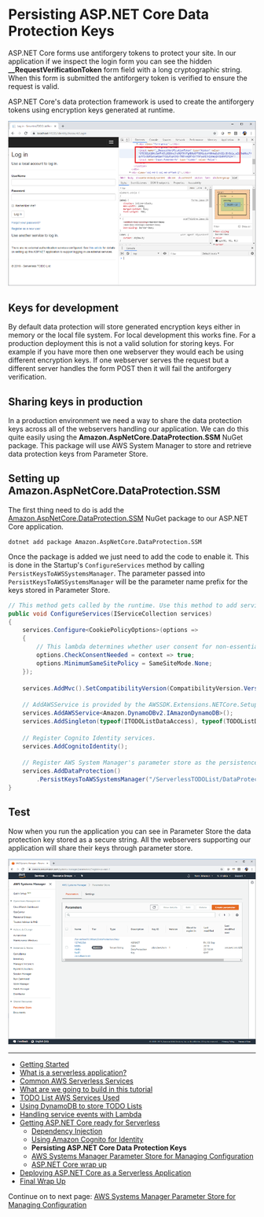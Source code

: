 # Persisting ASP.NET Core Data Protection Keys

ASP.NET Core forms use antiforgery tokens to protect your site. In our application if we inspect the login form you can see the hidden **__RequestVerificationToken** form field
with a long cryptographic string. When this form is submitted the antiforgery token is verified to ensure the request is valid.

ASP.NET Core's data protection framework is used to create the antiforgery tokens using encryption keys generated at runtime.

![Antiforgery Token](./images/AntiForgeryToken.png)

## Keys for development

By default data protection will store generated encryption keys either in memory or the local file system. For local development this works fine.
For a production deployment this is not a valid solution for storing keys. For example if you have more then one webserver they would each be using different encryption keys. If one webserver serves 
the request but a different server handles the form POST then it will fail the antiforgery verification. 

## Sharing keys in production

In a production environment we need a way to share the data protection keys across all of the webservers handling our application. We can do this quite easily using
the **Amazon.AspNetCore.DataProtection.SSM** NuGet package. This package will use AWS System Manager to store and retrieve data protection keys from Parameter Store.


## Setting up Amazon.AspNetCore.DataProtection.SSM

The first thing need to do is add the [Amazon.AspNetCore.DataProtection.SSM](https://www.nuget.org/packages/Amazon.AspNetCore.DataProtection.SSM/) NuGet package to our ASP.NET Core application.

```
dotnet add package Amazon.AspNetCore.DataProtection.SSM
```

Once the package is added we just need to add the code to enable it. This is done in the Startup's `ConfigureServices` method by calling `PersistKeysToAWSSystemsManager`.
The parameter passed into `PersistKeysToAWSSystemsManager` will be the parameter name prefix for the keys stored in Parameter Store.

```csharp
// This method gets called by the runtime. Use this method to add services to the container.
public void ConfigureServices(IServiceCollection services)
{
    services.Configure<CookiePolicyOptions>(options =>
    {
        // This lambda determines whether user consent for non-essential cookies is needed for a given request.
        options.CheckConsentNeeded = context => true;
        options.MinimumSameSitePolicy = SameSiteMode.None;
    });

    services.AddMvc().SetCompatibilityVersion(CompatibilityVersion.Version_2_1);

    // AddAWSService is provided by the AWSSDK.Extensions.NETCore.Setup NuGet package.
    services.AddAWSService<Amazon.DynamoDBv2.IAmazonDynamoDB>();
    services.AddSingleton(typeof(ITODOListDataAccess), typeof(TODOListDataAccess));

    // Register Cognito Identity services.
    services.AddCognitoIdentity();

    // Register AWS System Manager's parameter store as the persistence for data protection keys.
    services.AddDataProtection()
        .PersistKeysToAWSSystemsManager("/ServerlessTODOList/DataProtection");
}
```

## Test

Now when you run the application you can see in Parameter Store the data protection key stored as a secure string. All 
the webservers supporting our application will share their keys through parameter store.

![Parameter Store](./images/KeyStoredInParameterStore.png)

<!-- Generated Navigation -->
---

* [Getting Started](../GettingStarted.md)
* [What is a serverless application?](../WhatIsServerless.md)
* [Common AWS Serverless Services](../CommonServerlessServices.md)
* [What are we going to build in this tutorial](../WhatAreWeBuilding.md)
* [TODO List AWS Services Used](../TODOListServices.md)
* [Using DynamoDB to store TODO Lists](../DynamoDBModule/WhatIsDynamoDB.md)
* [Handling service events with Lambda](../StreamProcessing/ServiceEvents.md)
* [Getting ASP.NET Core ready for Serverless](../ASP.NETCoreFrontend/TheFrontend.md)
  * [Dependency Injection](../ASP.NETCoreFrontend/DependencyInjection.md)
  * [Using Amazon Cognito for Identity](../ASP.NETCoreFrontend/WebIdentity.md)
  * **Persisting ASP.NET Core Data Protection Keys**
  * [AWS Systems Manager Parameter Store for Managing Configuration](../ASP.NETCoreFrontend/ParameterStoreConfigurationProvider.md)
  * [ASP.NET Core wrap up](../ASP.NETCoreFrontend/FrontendWrapup.md)
* [Deploying ASP.NET Core as a Serverless Application](../DeployingFrontend/DeployingFrontend.md)
* [Final Wrap Up](../FinalWrapup.md)

Continue on to next page: [AWS Systems Manager Parameter Store for Managing Configuration](../ASP.NETCoreFrontend/ParameterStoreConfigurationProvider.md)


